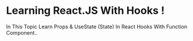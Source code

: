 # Learning React.JS With Hooks !

In This Topic Learn Props & UseState (State) In React Hooks With Function Component..